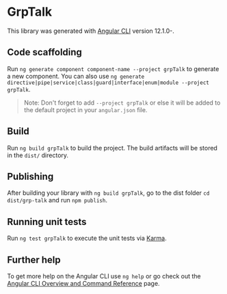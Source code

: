 # GrpTalk

This library was generated with [Angular CLI](https://github.com/angular/angular-cli) version 12.1.0-.

## Code scaffolding

Run `ng generate component component-name --project grpTalk` to generate a new component. You can also use `ng generate directive|pipe|service|class|guard|interface|enum|module --project grpTalk`.
> Note: Don't forget to add `--project grpTalk` or else it will be added to the default project in your `angular.json` file. 

## Build

Run `ng build grpTalk` to build the project. The build artifacts will be stored in the `dist/` directory.

## Publishing

After building your library with `ng build grpTalk`, go to the dist folder `cd dist/grp-talk` and run `npm publish`.

## Running unit tests

Run `ng test grpTalk` to execute the unit tests via [Karma](https://karma-runner.github.io).

## Further help

To get more help on the Angular CLI use `ng help` or go check out the [Angular CLI Overview and Command Reference](https://angular.io/cli) page.
